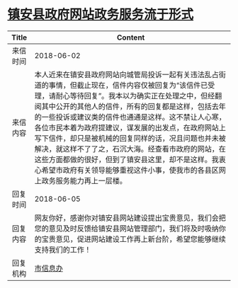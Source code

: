 # <a href="http://www.shangluo.gov.cn/zmhd/ldxxxx.jsp?urltype=leadermail.LeaderMailContentUrl&wbtreeid=1112&leadermailid=4733">镇安县政府网站政务服务流于形式</a>
|Title|Content|
|:---:|---|
|来信时间|2018-06-02|
|来信内容|本人近来在镇安县政府网站向城管局投诉一起有关违法乱占街道的事情，但截止现在，信件内容仅被回复为“该信件已受理，请耐心等待回复”。我本以为确实正在处理之中，但经翻阅其中公开的其他人的信件，所有的回复都是这样，包括去年的一些投诉或建议类的信件也通通是这样。这不禁让人心寒，各位市民本着为政府提建议，谋发展的出发点，在政府网站上写下信件，却只是被机械的回复同样的话，况且问题也并未被解决，就这样不了了之，石沉大海。经查看市政府的网站，在这些方面都做的很好，但到了镇安县这里，却不是这样。我衷心希望市政府有关领导能够重视这件小事，使我市的各县区网上政务服务能力再上一层楼。|
|回复时间|2018-06-05|
|回复内容|网友你好，感谢你对镇安县网站建设提出宝贵意见，我们会把您的意见及时反馈给镇安县网站管理部门，我们将及时吸纳你的宝贵意见，促进网站建设工作再上新台阶，希望您能够继续支持我们的工作！|
|回复机构|<a href="../../categories/agencies/市信息办.md">市信息办</a>|